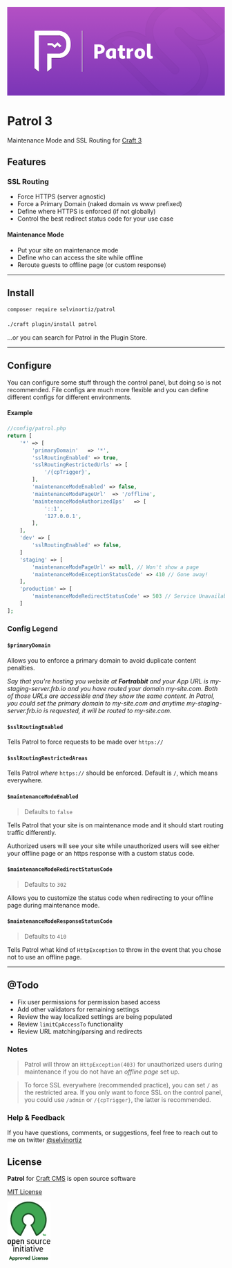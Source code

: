 
![Patrol](resources/img/Patrol3.png)

# Patrol 3
Maintenance Mode and SSL Routing for [Craft 3][craft]

## Features

### SSL Routing
- Force HTTPS (server agnostic)
- Force a Primary Domain (naked domain vs www prefixed)
- Define where HTTPS is enforced (if not globally)
- Control the best redirect status code for your use case

#### Maintenance Mode
- Put your site on maintenance mode
- Define who can access the site while offline
- Reroute guests to offline page (or custom response)

---

## Install
```bash
composer require selvinortiz/patrol

./craft plugin/install patrol
```

...or you can search for Patrol in the Plugin Store.

---

## Configure
You can configure some stuff through the control panel, but doing so is not recommended. File configs are much more flexible and you can define different configs for different environments.

#### Example
```php
//config/patrol.php
return [
    '*' => [
        'primaryDomain'   => '*',
        'sslRoutingEnabled' => true,
        'sslRoutingRestrictedUrls' => [
            '/{cpTrigger}',
        ],
        'maintenanceModeEnabled' => false,
        'maintenanceModePageUrl'  => '/offline',
        'maintenanceModeAuthorizedIps'   => [
            '::1',
            '127.0.0.1',
        ],
    ],
    'dev' => [
        'sslRoutingEnabled' => false,
    ]
    'staging' => [
        'maintenanceModePageUrl' => null, // Won't show a page
        'maintenanceModeExceptionStatusCode' => 410 // Gone away!
    ],
    'production' => [
        'maintenanceModeRedirectStatusCode' => 503 // Service Unavailable
    ]
];

```

### Config Legend

#### `$primaryDomain`

Allows you to enforce a primary domain to avoid duplicate content penalties.

_Say that you're hosting you website at **Fortrabbit** and your App URL is my-staging-server.frb.io and you have routed your domain my-site.com. Both of those URLs are accessible and they show the same content. In Patrol, you could set the primary domain to my-site.com and anytime my-staging-server.frb.io is requested, it will be routed to my-site.com._

#### `$sslRoutingEnabled`
Tells Patrol to force requests to be made over `https://`

#### `$sslRoutingRestrictedAreas`
Tells Patrol _where_ `https://` should be enforced. Default is `/`, which means everywhere.

#### `$maintenanceModeEnabled`
> Defaults to `false`

Tells Patrol that your site is on maintenance mode and it should start routing traffic differently.

Authorized users will see your site while unauthorized users will see either your offline page or an https response with a custom status code.

#### `$maintenanceModeRedirectStatusCode`
> Defaults to `302`

Allows you to customize the status code when redirecting to your offline page during maintenance mode.

#### `$maintenanceModeResponseStatusCode`
> Defaults to `410`

Tells Patrol what kind of `HttpException` to throw in the event that you chose not to use an offline page.

---

## @Todo
- Fix user permissions for permission based access
- Add other validators for remaining settings
- Review the way localized settings are being populated
- Review `limitCpAccessTo` functionality
- Review URL matching/parsing and redirects

### Notes
> Patrol will throw an `HttpException(403)` for unauthorized users during maintenance if you do not have an _offline page_ set up.

> To force SSL everywhere (recommended practice), you can set `/` as the restricted area. If you only want to force SSL on the control panel, you could use `/admin` or `/{cpTrigger}`, the latter is recommended.

### Help & Feedback
If you have questions, comments, or suggestions, feel free to reach out to me on twitter [@selvinortiz](https://twitter.com/selvinortiz)

## License
**Patrol** for [Craft CMS][craft] is open source software

[MIT License][mit]

![osi]

[me]:https://selvinortiz.com "Selvin Ortiz"
[mit]:http://opensource.org/licenses/MIT "MIT License"
[osi]:resources/img/osilogo.png "Open Source Initiative"
[love]:resources/img/love.png "Love"
[craft]:http://craftcms.com "Craft 3"
